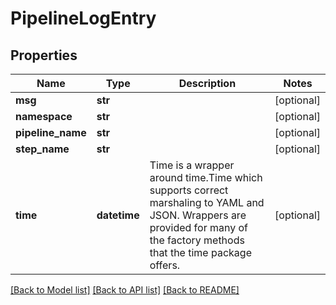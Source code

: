 # PipelineLogEntry

## Properties
Name | Type | Description | Notes
------------ | ------------- | ------------- | -------------
**msg** | **str** |  | [optional] 
**namespace** | **str** |  | [optional] 
**pipeline_name** | **str** |  | [optional] 
**step_name** | **str** |  | [optional] 
**time** | **datetime** | Time is a wrapper around time.Time which supports correct marshaling to YAML and JSON.  Wrappers are provided for many of the factory methods that the time package offers. | [optional] 

[[Back to Model list]](../README.md#documentation-for-models) [[Back to API list]](../README.md#documentation-for-api-endpoints) [[Back to README]](../README.md)


